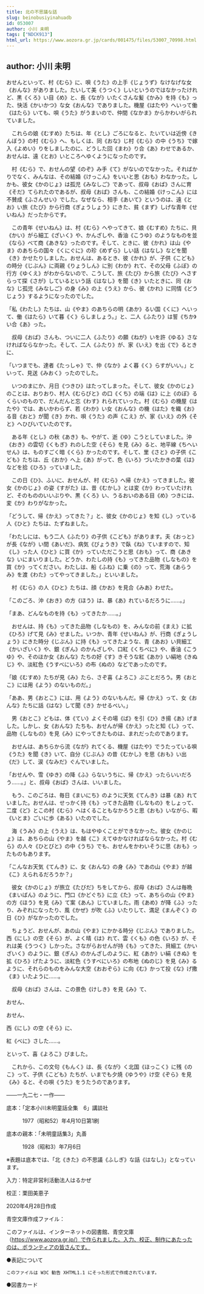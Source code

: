```yaml
---
title: 北の不思議な話
slug: beinobusiyinahuadb
id: 053007
author: 小川 未明
tags: ["NDCK913"]
html_url: https://www.aozora.gr.jp/cards/001475/files/53007_70998.html
---
```


## author: 小川 未明

おせんといって、村《むら》に、唄《うた》の上手《じょうず》なけなげな女《おんな》がありました。たいして美《うつく》しいというのではなかったけれど、黒《くろ》い目《め》と、長《なが》いたくさんな髪《かみ》を持《も》った、快活《かいかつ》な女《おんな》でありました。機屋《はたや》へいって働《はたら》いても、唄《うた》がうまいので、仲間《なかま》からかわいがられていました。

　これらの娘《むすめ》たちは、年《とし》ごろになると、たいていは近傍《きんぼう》の村《むら》へ、もしくは、同《おな》じ村《むら》の中《うち》で嫁入《よめい》りをしましたのに、どうした回《まわ》り合《あ》わせであるか、おせんは、遠《とお》いところへゆくようになったのです。

　村《むら》で、おせんの望《のぞ》み手《て》がないのでなかった。そればかりでなく、みんなは、その結婚《けっこん》をいいと思《おも》わなかった。しかも、彼女《かのじょ》は孤児《みなしご》であって、叔母《おば》さんに育《そだ》てられたのであるが、叔母《おば》さんも、この結婚《けっこん》には不賛成《ふさんせい》でした。なぜなら、相手《あいて》というのは、遠《とお》い旅《たび》から行商《ぎょうしょう》にきた、貧《まず》しげな青年《せいねん》だったからです。

　この青年《せいねん》は、村《むら》へやってきて、娘《むすめ》たちに、貝《かい》がら細工《ざいく》や、かんざしや、香油《こうゆ》のようなものを並《なら》べて商《あきな》ったのです。そして、ときに、彼《かれ》は山《やま》のあちらの国々《くにぐに》の珍《めずら》しい話《はなし》などを聞《き》かせたりしました。おせんは、あるとき、彼《かれ》が、子供《こども》の時分《じぶん》に両親《りょうしん》に別《わか》れて、その父母《ふぼ》の行方《ゆくえ》がわからないので、こうして、旅《たび》から旅《たび》へさすらって探《さが》しているという話《はなし》を聞《き》いたときに、同《おな》じ孤児《みなしご》の身《み》の上《うえ》から、彼《かれ》に同情《どうじょう》するようになったのでした。

「私《わたし》たちは、山《やま》のあちらの明《あか》るい国《くに》へいって、働《はたら》いて暮《く》らしましょう。」と、二人《ふたり》は誓《ちか》い合《あ》った。

　叔母《おば》さんも、ついに二人《ふたり》の願《ねが》いを許《ゆる》さなければならなかった。そして、二人《ふたり》が、家《いえ》を出《で》るときに、

「いつまでも、達者《たっしゃ》で、仲《なか》よく暮《く》らすがいい。」といって、見送《みおく》ったのでした。

　いつのまにか、月日《つきひ》はたってしまった。そして、彼女《かのじょ》のことは、おりおり、村人《むらびと》の口《くち》の端《は》に上《のぼ》るくらいのもので、だんだんと忘《わす》れられていった。村《むら》の機屋《はたや》では、あいかわらず、若《わか》い女《おんな》の機《はた》を織《お》る音《おと》が聞《き》かれ、唄《うた》の声《こえ》が、家《いえ》の外《そと》へひびいていたのです。

　ある年《とし》の秋《あき》も、やがて、逝《ゆ》こうとしていました。沖《おき》の雲切《くもぎ》れのした空《そら》を見《み》ると、地平線《ちへいせん》は、ものすごく暗《くら》かったのです。そして、里《さと》の子供《こども》たちは、丘《おか》へ上《あ》がって、色《いろ》づいたかきの葉《は》などを拾《ひろ》っていました。

　この日《ひ》、ふいに、おせんが、村《むら》へ帰《かえ》ってきました。彼女《かのじょ》の姿《すがた》は、昔《むかし》とは変《か》わっていたけれど、そのもののいいぶりや、黒《くろ》い、うるおいのある目《め》つきには、変《か》わりがなかった。

「どうして、帰《かえ》ってきた？」と、彼女《かのじょ》を知《し》っている人《ひと》たちは、たずねました。

「わたしには、もう二人《ふたり》の子供《こども》があります。夫《おっと》が長《なが》い間《あいだ》、病気《びょうき》で臥《ね》ていますので、知《し》った人《ひと》に買《か》っていただこうと思《おも》って、商《あきな》いにまいりました。どうか、わたしの持《も》ってきた品物《しなもの》を買《か》ってください。わたしは、船《ふね》に乗《の》って、荒海《あらうみ》を渡《わた》ってやってきました。」といいました。

　村《むら》の人《ひと》たちは、顔《かお》を見合《みあ》わせた。

「このごろ、沖《おき》の方《ほう》は、暴《あ》れているだろうに……。」

「まあ、どんなものを持《も》ってきたか……。」

　おせんは、持《も》ってきた品物《しなもの》を、みんなの前《まえ》に拡《ひろ》げて見《み》せました。いつか、青年《せいねん》が、行商《ぎょうしょう》にきた時分《じぶん》に持《も》ってきたような、青《あお》い貝細工《かいざいく》や、銀《ぎん》のかんざしや、口紅《くちべに》や、香油《こうゆ》や、そのほか女《おんな》たちの好《す》きそうな紅《あか》い絹地《きぬじ》や、淡紅色《うすべにいろ》の布《ぬの》などであったのです。

「娘《むすめ》たちが見《み》たら、さぞ喜《よろこ》ぶことだろう。男《おとこ》には用《よう》のないものだ。」

「ああ、男《おとこ》には、用《よう》のないもんだ。帰《かえ》って、女《おんな》たちに話《はな》して聞《き》かせるべい。」

　男《おとこ》どもは、体《てい》よくその場《ば》を引《ひ》き揚《あ》げました。しかし、女《おんな》たちも、おせんが帰《かえ》ったと知《し》って、品物《しなもの》を見《み》にやってきたものは、まれだったのであります。

　おせんは、あちらから流《なが》れてくる、機屋《はたや》でうたっている唄《うた》を聞《き》いて、自分《じぶん》の昔《むかし》を思《おも》い出《だ》して、涙《なみだ》ぐんでいました。

「おせんや、雪《ゆき》の降《ふ》らないうちに、帰《かえ》ったらいいだろう……。」と、叔母《おば》さんは、いいました。

　もう、このごろは、毎日《まいにち》のように天気《てんき》は暴《あ》れていました。おせんは、せっかく持《も》ってきた品物《しなもの》をしょって、二度《ど》とこの村《むら》へはくることもなかろうと思《おも》いながら、暇《いとま》ごいに歩《ある》いたのでした。

　海《うみ》の上《うえ》は、もはやゆくことができなかった。彼女《かのじょ》は、あちらの山《やま》を越《こ》えてゆかなければならなかった。村《むら》の人々《ひとびと》の中《うち》でも、おせんをかわいそうに思《おも》ったものもあります。

「こんなお天気《てんき》に、女《おんな》の身《み》であの山《やま》が越《こ》えられるだろうか？」

　彼女《かのじょ》が旅立《たびだ》ちをしてから、叔母《おば》さんは毎晩《まいばん》のように、門口《かどぐち》に立《た》って、あちらの山《やま》の方《ほう》を見《み》て案《あん》じていました。雨《あめ》が降《ふ》ったり、みぞれになったり、風《かぜ》が吹《ふ》いたりして、満足《まんぞく》の日《ひ》がなかったのでした。

　ちょうど、おせんが、あの山《やま》にかかる時分《じぶん》でありました。西《にし》の空《そら》が、よく晴《は》れて、雲《くも》の色《いろ》が、それは美《うつく》しかった。さながらおせんが持《も》ってきた、貝細工《かいざいく》のように、銀《ぎん》のかんざしのように、紅《あか》い絹《きぬ》を拡《ひろ》げたように、淡紅色《うすべにいろ》の布地《ぬのじ》を見《み》るように、それらのものをみんな大空《おおぞら》に向《む》かって投《な》げ撒《ま》いたように……。

　叔母《おば》さんは、この景色《けしき》を見《み》て、


おせん、

おせん、

西《にし》の空《そら》に、

紅《べに》さした……。



といって、喜《よろこ》びました。

　これから、この文句《もんく》は、長《なが》く北国《ほっこく》に残《のこ》って、子供《こども》たちが、いまでも夕焼《ゆうや》け空《ぞら》を見《み》ると、その唄《うた》をうたうのであります。

――一九二七・一作――













底本：「定本小川未明童話全集　6」講談社

　　　1977（昭和52）年4月10日第1刷

底本の親本：「未明童話集3」丸善

　　　1928（昭和3）年7月6日

※表題は底本では、「北《きた》の不思議《ふしぎ》な話《はなし》」となっています。

入力：特定非営利活動法人はるかぜ

校正：栗田美恵子

2020年4月28日作成

青空文庫作成ファイル：

このファイルは、インターネットの図書館、青空文庫（https://www.aozora.gr.jp/）で作られました。入力、校正、制作にあたったのは、ボランティアの皆さんです。











●表記について


	このファイルは W3C 勧告 XHTML1.1 にそった形式で作成されています。







●図書カード